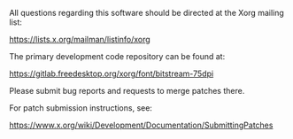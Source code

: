 
All questions regarding this software should be directed at the
Xorg mailing list:

  https://lists.x.org/mailman/listinfo/xorg

The primary development code repository can be found at:

  https://gitlab.freedesktop.org/xorg/font/bitstream-75dpi

Please submit bug reports and requests to merge patches there.

For patch submission instructions, see:

  https://www.x.org/wiki/Development/Documentation/SubmittingPatches

